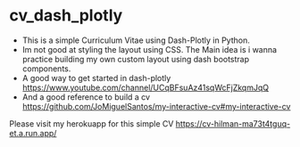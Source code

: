 # cv_dash_plotly
- This is a simple Curriculum Vitae using Dash-Plotly in Python. 
- Im not good at styling the layout using CSS. The Main idea is i wanna practice building my own custom layout using dash bootstrap components.
- A good way to get started in dash-plotly https://www.youtube.com/channel/UCqBFsuAz41sqWcFjZkqmJqQ
- And a good reference to build a cv https://github.com/JoMiguelSantos/my-interactive-cv#my-interactive-cv

Please visit my herokuapp for this simple CV https://cv-hilman-ma73t4tguq-et.a.run.app/
